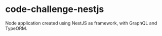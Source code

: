 # code-challenge-nestjs
Node application created using NestJS as framework, with GraphQL and TypeORM.

